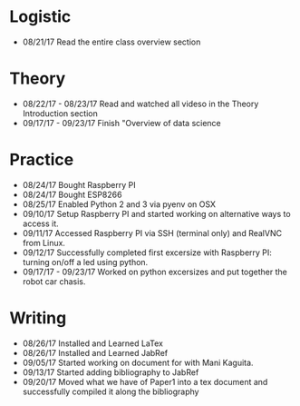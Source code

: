 # Logistic

* 08/21/17 Read the entire class overview section 

# Theory

* 08/22/17 - 08/23/17 Read and watched all videso in the Theory Introduction section
* 09/17/17 - 09/23/17 Finish "Overview of data science

# Practice

* 08/24/17 Bought Raspberry PI
* 08/24/17 Bought ESP8266
* 08/25/17 Enabled Python 2 and 3 via pyenv on OSX
* 09/10/17 Setup Raspberry PI and started working on alternative ways to access it.
* 09/11/17 Accessed Raspberry PI via SSH (terminal only) and RealVNC from Linux.
* 09/12/17 Successfully completed first excersize with Raspberry PI: turning on/off a led using python.
* 09/17/17 - 09/23/17 Worked on python excersizes and put together the robot car chasis.


# Writing

* 08/26/17 Installed and Learned LaTex
* 08/26/17 Installed and Learned JabRef
* 09/05/17 Started working on document for with Mani Kaguita.
* 09/13/17 Started adding bibliography to JabRef
* 09/20/17 Moved what we have of Paper1 into a tex document and successfully compiled it along the bibliography
